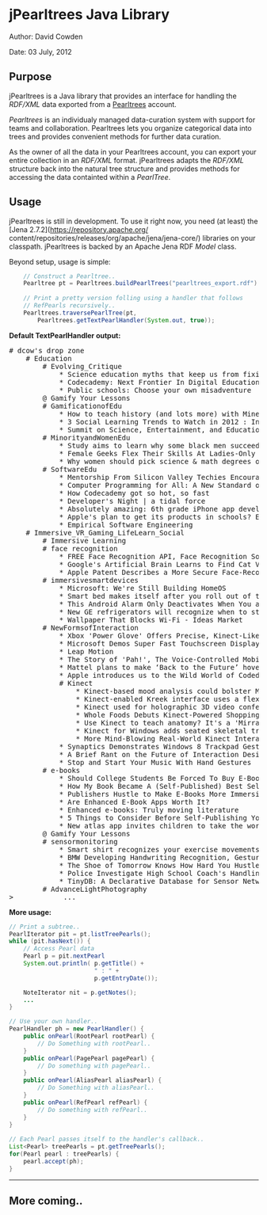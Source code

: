 # jPearltrees Java Library #

Author: David Cowden

Date:   03 July, 2012

## Purpose ##

jPearltrees is a Java library that provides an interface for 
handling the _RDF/XML_ data exported from a 
[Pearltrees](http://www.pearltrees.com) account.

_Pearltrees_ is an individualy managed data-curation system with
support for teams and collaboration.  Pearltrees lets you organize
categorical data into trees and provides convenient methods
for further data curation.

As the owner of all the data in your Pearltrees account, you
can export your entire collection in an _RDF/XML_ format.
jPearltrees adapts the _RDF/XML_ structure back into the natural 
tree structure and provides methods for accessing the data
containted within a *PearlTree*.


## Usage ##

jPearltrees is still in development.  To use it right now, you
need (at least) the [Jena 2.7.2](https://repository.apache.org/
content/repositories/releases/org/apache/jena/jena-core/) 
libraries on your classpath.  jPearltrees
is backed by an Apache Jena RDF _Model_ class.  

Beyond setup, usage is simple:

```java
    // Construct a Pearltree..
    Pearltree pt = Pearltrees.buildPearlTrees("pearltrees_export.rdf")
 
    // Print a pretty version folling using a handler that follows 
    // RefPearls recursively..
    Pearltrees.traversePearlTree(pt, 
        Pearltrees.getTextPearlHandler(System.out, true));
```

__Default TextPearlHandler output:__
<pre>
# dcow's drop zone
    # Education
        # Evolving_Critique
            * Science education myths that keep us from fixing the system
            * Codecademy: Next Frontier In Digital Education Movement
            * Public schools: Choose your own misadventure
        @ Gamify Your Lessons
        # GamificationofEdu
            * How to teach history (and lots more) with Minecraft
            * 3 Social Learning Trends to Watch in 2012 : Innovation
            * Summit on Science, Entertainment, and Education - Will Wright on Vimeo
        # MinorityandWomenEdu
            * Study aims to learn why some black men succeed in college
            * Female Geeks Flex Their Skills At Ladies-Only Hackathon
            * Why women should pick science & math degrees over liberal arts
        # SoftwareEdu
            * Mentorship From Silicon Valley Techies Encourages High School Girls To Dream Bigger
            * Computer Programming for All: A New Standard of Literacy
            * How Codecademy got so hot, so fast
            * Developer's Night | a tidal force
            * Absolutely amazing: 6th grade iPhone app developer speaks at TEDx
            * Apple's plan to get its products in schools? Educate the educators.
            * Empirical Software Engineering
    # Immersive_VR_Gaming_LifeLearn_Social
        # Immersive Learning
        # face recognition
            * FREE Face Recognition API, Face Recognition Software Apps for the masses – face.com
            * Google's Artificial Brain Learns to Find Cat Videos | Wired Science
            * Apple Patent Describes a More Secure Face-Recognition System | Gadget Lab
        # immersivesmartdevices
            * Microsoft: We're Still Building HomeOS
            * Smart bed makes itself after you roll out of the sack | Digital Trends
            * This Android Alarm Only Deactivates When You are Out of Bed
            * New GE refrigerators will recognize when to stop filling containers with water
            * Wallpaper That Blocks Wi-Fi - Ideas Market
        # NewFormsofInteraction
            * Xbox 'Power Glove' Offers Precise, Kinect-Like Gesture Control | Gadget Lab
            * Microsoft Demos Super Fast Touchscreen Display
            * Leap Motion
            * The Story of 'Pah!', The Voice-Controlled Mobile Game
            * Mattel plans to make ‘Back to the Future’ hover boards
            * Apple introduces us to the Wild World of Coded Magnets
            # Kinect
                * Kinect-based mood analysis could bolster Microsoft's advertising efforts | Digital Trends
                * Kinect-enabled Kreek interface uses a flexible surface for added depth
                * Kinect used for holographic 3D video conferencing
                * Whole Foods Debuts Kinect-Powered Shopping Carts [VIDEO]
                * Use Kinect to teach anatomy? It's a 'Mirracle'! | Health Tech
                * Kinect for Windows adds seated skeletal tracking
                * More Mind-Blowing Real-World Kinect Interaction From Microsoft Research
            * Synaptics Demonstrates Windows 8 Trackpad Gestures On Video
            * A Brief Rant on the Future of Interaction Design
            * Stop and Start Your Music With Hand Gestures
        # e-books
            * Should College Students Be Forced To Buy E-Books?
            * How My Book Became A (Self-Published) Best Seller
            * Publishers Hustle to Make E-Books More Immersive | Underwire
            * Are Enhanced E-Book Apps Worth It?
            * Enhanced e-books: Truly moving literature
            * 5 Things to Consider Before Self-Publishing Your Book
            * New atlas app invites children to take the world for a spin
        @ Gamify Your Lessons
        # sensormonitoring
            * Smart shirt recognizes your exercise movements, vibrates to correct body form | Digital Trends
            * BMW Developing Handwriting Recognition, Gesture Controls | Autopia
            * The Shoe of Tomorrow Knows How Hard You Hustle | Playbook
            * Police Investigate High School Coach's Handling of Player Concussions
            * TinyDB: A Declarative Database for Sensor Networks
        # AdvanceLightPhotography
>            ...
</pre>

__More usage:__

```java
// Print a subtree..
PearlIterator pit = pt.listTreePearls();
while (pit.hasNext()) {
   	// Access Pearl data
    Pearl p = pit.nextPearl
    System.out.println( p.getTitle() + 
                        " : " + 
                        p.getEntryDate());

    NoteIterator nit = p.getNotes();
    ...
}

// Use your own handler..
PearlHandler ph = new PearlHandler() {
    public onPearl(RootPearl rootPearl) {
        // Do Something with rootPearl..
    }
    public onPearl(PagePearl pagePearl) {
        // Do something with pagePearl..
    }
    public onPearl(AliasPearl aliasPearl) {
        // Do Something with aliasPearl..
    }
    public onPearl(RefPearl refPearl) {
        // Do something with refPearl..
    }
}
    
// Each Pearl passes itself to the handler's callback..
List<Pearl> treePearls = pt.getTreePearls();
for(Pearl pearl : treePearls) {
    pearl.accept(ph);    
}

```
    
-------------------

## More coming.. ##
